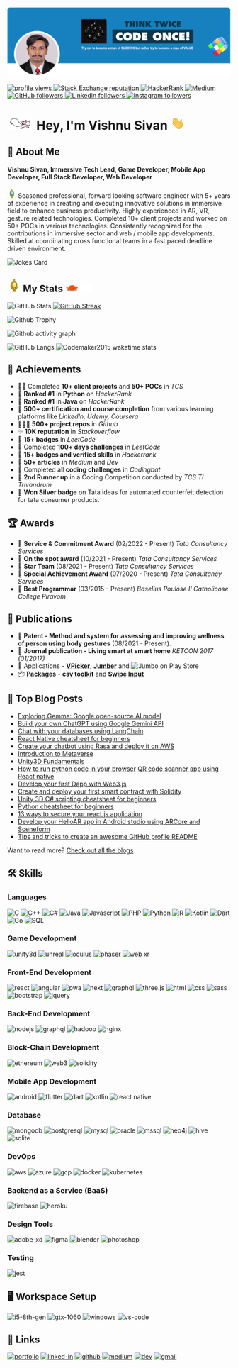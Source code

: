 <img src="codemaker.png" alt="Vishnu Sivan" />

<p align="left">
  <a href="https://github.com/codemaker2015/codemaker2015">
    <img src="https://komarev.com/ghpvc/?username=codemaker2015&color=red" alt="profile views" />
  </a>
  <a href="https://stackoverflow.com/users/7103882">
    <img alt="Stack Exchange reputation" src="https://img.shields.io/stackexchange/stackoverflow/r/7103882?color=orange&label=reputation&logo=stackoverflow">
  </a>
  <a href="https://www.hackerrank.com/codemaker2015">
    <img alt="HackerRank" src="https://img.shields.io/badge/hackerrank-15+-green?color=green&logo=hackerrank">
  </a>
  <a href="https://codemaker2015.medium.com">
    <img alt="Medium" src="https://img.shields.io/badge/medium-50+-lightgrey?color=lightgrey&logo=medium">
  </a>
  <a href="https://github.com/codemaker2015?tab=followers">
    <img alt="GitHub followers" src="https://img.shields.io/github/followers/codemaker2015?color=yellow&logo=github">
  </a>
  <a href="https://www.linkedin.com/in/codemaker2015">
    <img alt="Linkedin followers" src="https://img.shields.io/badge/followers-2.5K-blue?color=blue&logo=linkedin">
  </a>
  <a href="https://instagram.com/codemaker2015">
    <img alt="Instagram followers" src="https://img.shields.io/badge/followers-100-blue?color=orange&logo=instagram">
  </a>
</p>

# <img src="images/rabbit.gif" height="30" /> Hey, I'm Vishnu Sivan <img src="images/hands.gif" height="30" />

## 🚀 About Me

#### **Vishnu Sivan**, Immersive Tech Lead, Game Developer, Mobile App Developer, Full Stack Developer, Web Developer

<img src="images/light_1.gif" height="20px" />  Seasoned professional, forward looking software engineer with 5+ years of experience in creating and executing innovative solutions in immersive field to enhance business productivity. Highly experienced in AR, VR, gesture related technologies. Completed 10+ client projects and worked on 50+ POCs in various technologies. Consistently recognized for the contributions in immersive sector and web / mobile app developments. Skilled at coordinating cross functional teams in a fast paced deadline driven environment.

![Jokes Card](https://readme-jokes.vercel.app/api)

## <img src="images/light_5.gif" height="30px" /> My Stats <img src="images/loading.gif" height="20px" />

![GitHub Stats](https://github-readme-stats.vercel.app/api?username=codemaker2015&show_icons=true&theme=radical)
[![GitHub Streak](https://github-readme-streak-stats.herokuapp.com?user=codemaker2015&theme=blueberry&date_format=M%20j%5B%2C%20Y%5D)](https://git.io/streak-stats)

![Github Trophy](https://github-profile-trophy.vercel.app/?username=codemaker2015&theme=discord)

![Github activity graph](https://github-readme-activity-graph.vercel.app/graph?username=codemaker2015&bg_color=000000&color=ffffff&line=2574b1&point=e58a8a&area=true&hide_border=true)

![GitHub Langs](https://github-readme-stats.vercel.app/api/top-langs/?username=codemaker2015&layout=compact&theme=blue-green)
![Codemaker2015 wakatime stats](https://github-readme-stats.vercel.app/api/wakatime?username=codemaker2015&layout=compact&theme=blue-green)

## 🏅 Achievements

-    👨‍💻 Completed **10+ client projects** and **50+ POCs** in _TCS_
-    🥇 **Ranked #1** in **Python** on _HackerRank_
-    🥇 **Ranked #1** in **Java** on _HackerRank_
-    📜 **500+ certification and course completion** from various 
learning platforms like _LinkedIn, Udemy, Coursera_
-    👩🏼‍💻 **500+ project repos** in _Github_
-    ✨ **10K reputation** in _Stackoverflow_
-    💎 **15+ badges** in _LeetCode_
-    🐐 Completed **100+ days challenges** in _LeetCode_
-    💎 **15+ badges and verified skills** in _Hackerrank_
-    📝 **50+ articles** in _Medium_ and _Dev_
-    🐐 Completed all **coding challenges** in _Codingbat_
-    🥉 **2nd Runner up** in a Coding Competition conducted by _TCS TI Trivandrum_
-    🥉 **Won Silver badge** on Tata ideas for automated counterfeit detection for tata consumer products. 

## 🏆 Awards

-    🌷 **Service & Commitment Award** (02/2022 - Present)
_Tata Consultancy Services_
-    🌸 **On the spot award** (10/2021 - Present)
_Tata Consultancy Services_
-    🌹 **Star Team** (08/2021 - Present)
_Tata Consultancy Services_
-    🌺 **Special Achievement Award** (07/2020 - Present)
_Tata Consultancy Services_
-    🌻 **Best Programmar** (03/2015 - Present)
_Baselius Poulose II Catholicose College Piravom_

## 📕 Publications

-    📜 **Patent - Method and system for assessing and improving 
wellness of person using body gestures** (08/2021 - Present).
-    📰 **Journal publication - Living smart at smart home**
_KETCON 2017 (01/2017)_
-    🧩 Applications - [**VPicker**](https://play.google.com/store/apps/details?id=com.vsoft.apps.vpicker),  [**Jumber**](https://play.google.com/store/apps/details?id=com.VSoft.Jumper) and ![**Jumbo**](https://play.google.com/store/apps/details?id=com.vsoft.jumbo) on Play Store
  -    📦 **Packages** - [**csv toolkit**](https://assetstore.unity.com/packages/slug/274646) and [**Swipe Input**](https://assetstore.unity.com/packages/tools/input-management/swipe-input-275012)    


## 📝 Top Blog Posts
-   [Exploring Gemma: Google open-source AI model](https://medium.com/pythoneers/exploring-gemma-google-open-source-ai-model-812e71b539c0)
-   [Build your own ChatGPT using Google Gemini API](https://codemaker2016.medium.com/build-your-own-chatgpt-using-google-gemini-api-1b079f6a8415)
-   [Chat with your databases using LangChain](https://coinsbench.com/chat-with-your-databases-using-langchain-bb7d31ed2e76)
-   [React Native cheatsheet for beginners](https://dev.to/codemaker2015/react-native-cheatsheet-for-beginners-28oa)
-   [Create your chatbot using Rasa and deploy it on AWS](https://medium.com/coinmonks/create-your-chatbot-using-rasa-and-deploy-it-on-aws-e59b4f296605)
-   [Introduction to Metaverse](https://medium.com/@codemaker2016/introduction-to-metaverse-e48a29fc906f)
-   [Unity3D Fundamentals](https://medium.com/@codemaker2016/unity3d-fundamentals-384aaa67fea5)
-   [How to run python code in your browser](https://medium.com/@codemaker2016/how-to-run-python-code-in-your-browser-69b4044b803a)
    [QR code scanner app using React native](https://dev.to/codemaker2015/qr-code-scanner-app-using-react-native-eog)
-   [Develop your first Dapp with Web3.js](https://coinsbench.com/develop-your-first-dapp-with-web3-js-c038bc10710b)
-   [Create and deploy your first smart contract with Solidity](https://coinsbench.com/create-and-deploy-your-first-smart-contract-with-solidity-92c39987655e)
-   [Unity 3D C# scripting cheatsheet for beginners](https://blog.devgenius.io/unity-3d-c-scripting-cheatsheet-for-beginners-be6030b5a9ed)
-   [Python cheatsheet for beginners](https://medium.com/@codemaker2016/python-cheatsheet-for-beginners-41736296c636)
-   [13 ways to secure your react.js application](https://blog.devgenius.io/13-ways-to-secure-your-react-js-application-d48da9eacd45)
-   [Develop your HelloAR app in Android studio using ARCore and Sceneform](https://blog.devgenius.io/develop-your-helloar-app-in-android-studio-using-arcore-and-sceneform-ae9e1b7a1b5b)
-   [Tips and tricks to create an awesome GitHub profile README](https://medium.com/@codemaker2016/tips-and-tricks-to-create-an-awesome-github-profile-readme-ce3825a355c7)

Want to read more? [Check out all the blogs](https://medium.com/@codemaker2016)


## 🛠️ Skills

### Languages

![C](https://img.shields.io/badge/C-317823?style=for-the-badge&logo=C%20&logoColor=white)
![C++](https://img.shields.io/badge/C++-114836?style=for-the-badge&logo=c++&logoColor=white)
![C#](https://img.shields.io/badge/C%23-035375?style=for-the-badge&logo=C%20sharp&logoColor=white)
![Java](https://img.shields.io/badge/Java-5BA8C9?style=for-the-badge&logo=java&logoColor=white)
![Javascript](https://img.shields.io/badge/JavaScript-323330?style=for-the-badge&logo=javascript&logoColor=F7DF1E)
![PHP](https://img.shields.io/badge/Php-A10E3B?style=for-the-badge&logo=php&logoColor=white)
![Python](https://img.shields.io/badge/Python-3776AB?style=for-the-badge&logo=python&logoColor=white)
![R](https://img.shields.io/badge/R-789CAB?style=for-the-badge&logo=r&logoColor=white)
![Kotlin](https://img.shields.io/badge/Kotlin-851773?style=for-the-badge&logo=kotlin&logoColor=white)
![Dart](https://img.shields.io/badge/Dart-28B6F6?style=for-the-badge&logo=dart&logoColor=white)
![Go](https://img.shields.io/badge/Go-DD861F?style=for-the-badge&logo=go&logoColor=white)
![SQL](https://img.shields.io/badge/sql-62B962?style=for-the-badge&logo=sql&logoColor=white)

### Game Development

![unity3d](https://img.shields.io/badge/unity3d-20232A?style=for-the-badge&logo=unity&logoColor=61DAFB)
![unreal](https://img.shields.io/badge/unreal-20112A?style=for-the-badge&logo=unreal-engine&logoColor=61DAFB)
![oculus](https://img.shields.io/badge/Oculus-272080?style=for-the-badge&logo=oculus&logoColor=61DAFB)
![phaser](https://img.shields.io/badge/Phaser-0C490B?style=for-the-badge&logo=phaser.js&logoColor=61DAFB)
![web xr](https://img.shields.io/badge/WebXR-610033?style=for-the-badge&logo=webxr&logoColor=white)

### Front-End Development

![react](https://img.shields.io/badge/React-20232A?style=for-the-badge&logo=react&logoColor=61DAFB)
![angular](https://img.shields.io/badge/Angular-593D88?style=for-the-badge&logo=angular&logoColor=white)
![pwa](https://img.shields.io/badge/Progressive_Web_App-4285F4?style=for-the-badge&logo=googlechrome&logoColor=white)
![next](https://img.shields.io/badge/Next-000000?style=for-the-badge&logo=nextdotjs&logoColor=FFFFFF)
![graphql](https://img.shields.io/badge/GraphQL-E434AA?style=for-the-badge&logo=graphql&logoColor=white)
![three.js](https://img.shields.io/badge/Three.js-000000?style=for-the-badge&logo=three.js&logoColor=white)
![html](https://img.shields.io/badge/HTML5-E34F26?style=for-the-badge&logo=html5&logoColor=white)
![css](https://img.shields.io/badge/CSS3-1572B6?style=for-the-badge&logo=css3&logoColor=white)
![sass](https://img.shields.io/badge/SASS-CC6699?style=for-the-badge&logo=sass&logoColor=white)
![bootstrap](https://img.shields.io/badge/Bootstrap-563D7C?style=for-the-badge&logo=bootstrap&logoColor=white)
![jquery](https://img.shields.io/badge/jQuery-0769AD?style=for-the-badge&logo=jquery&logoColor=white)

### Back-End Development

![nodejs](https://img.shields.io/badge/Node.js-43853D?style=for-the-badge&logo=node.js&logoColor=white)
![graphql](https://img.shields.io/badge/GraphQL-ff3399?style=for-the-badge&logo=graphql&logoColor=white)
![hadoop](https://img.shields.io/badge/Hadoop-cc9900?style=for-the-badge&logo=hadoop&logoColor=white)
![nginx](https://img.shields.io/badge/Nginx-009900?style=for-the-badge&logo=nginx&logoColor=white)

### Block-Chain Development

![ethereum](https://img.shields.io/badge/Ethereum-3C3C3D?style=for-the-badge&logo=ethereum&logoColor=white)
![web3](https://img.shields.io/badge/Web_3-F16822?style=for-the-badge&logo=web3.js&logoColor=white)
![solidity](https://img.shields.io/badge/Solidity-611130?style=for-the-badge&logo=solidity&logoColor=white)

### Mobile App Development

![android](https://img.shields.io/badge/Android-66ff66?style=for-the-badge&logo=android&logoColor=white)
![flutter](https://img.shields.io/badge/Flutter-28B6F6?style=for-the-badge&logo=flutter&logoColor=white)
![dart](https://img.shields.io/badge/Dart-3366cc?style=for-the-badge&logo=dart&logoColor=white)
![kotlin](https://img.shields.io/badge/Kotlin-cc0000?style=for-the-badge&logo=kotlin&logoColor=white)
![react native](https://img.shields.io/badge/React%20Native-2C2E3B?style=for-the-badge&logo=react&logoColor=white)

### Database

![mongodb](https://img.shields.io/badge/MongoDB-4EA94B?style=for-the-badge&logo=mongodb&logoColor=white)
![postgresql](https://img.shields.io/badge/PostgreSQL-316192?style=for-the-badge&logo=postgresql&logoColor=white)
![mysql](https://img.shields.io/badge/MySQL-cc6600?style=for-the-badge&logo=mysql&logoColor=white)
![oracle](https://img.shields.io/badge/Oracle-990000?style=for-the-badge&logo=oracle&logoColor=white)
![mssql](https://img.shields.io/badge/MS_SQL-999966?style=for-the-badge&logo=microsoft-sql-server&logoColor=white)
![neo4j](https://img.shields.io/badge/Neo4j-1BACEE?style=for-the-badge&logo=neo4j&logoColor=white)
![hive](https://img.shields.io/badge/Hive-cc9900?style=for-the-badge&logo=hive&logoColor=white)
![sqlite](https://img.shields.io/badge/SQLite-0099ff?style=for-the-badge&logo=sqlite&logoColor=white)

### DevOps

![aws](https://img.shields.io/badge/AWS-232F3E?style=for-the-badge&logo=amazon-aws&logoColor=white)
![azure](https://img.shields.io/badge/Azure-0089D6?style=for-the-badge&logo=microsoft-azure&logoColor=white)
![gcp](https://img.shields.io/badge/GCP-4285F4?style=for-the-badge&logo=google-cloud&logoColor=whit)
![docker](https://img.shields.io/badge/Docker-006699?style=for-the-badge&logo=docker&logoColor=white)
![kubernetes](https://img.shields.io/badge/Kubernetes-0066cc?style=for-the-badge&logo=kubernetes&logoColor=white)

### Backend as a Service (BaaS)

![firebase](https://img.shields.io/badge/Firebase-ffaa00?style=for-the-badge&logo=Firebase&logoColor=white)
![heroku](https://img.shields.io/badge/Heroku-430098?style=for-the-badge&logo=heroku&logoColor=white)

### Design Tools

![adobe-xd](https://img.shields.io/badge/adobe_xd-470137?style=for-the-badge&logo=adobe-xd&logoColor=white)
![figma](https://img.shields.io/badge/figma-000000?style=for-the-badge&logo=figma&logoColor=white)
![blender](https://img.shields.io/badge/Blender-ff9900?style=for-the-badge&logo=blender&logoColor=white)
![photoshop](https://img.shields.io/badge/Photoshop-3366cc?style=for-the-badge&logo=adobe%20photoshop&logoColor=white)  

### Testing

![jest](https://img.shields.io/badge/Jest-C21325?style=for-the-badge&logo=jest&logoColor=white)

## 🖥️ Workspace Setup

![i5-8th-gen](https://img.shields.io/badge/Intel-Core_i5_8th-0071C5?style=for-the-badge&logo=intel&logoColor=white)
![gtx-1060](https://img.shields.io/badge/NVIDIA-GTX_1060-76B900?style=for-the-badge&logo=nvidia&logoColor=white)
![windows](https://img.shields.io/badge/Windows_10-0078D6?style=for-the-badge&logo=windows&logoColor=white)
![vs-code](https://img.shields.io/badge/VS_Code-007ACC?style=for-the-badge&logo=Visual-Studio-Code&logoColor=white)


## 🔗 Links

[![portfolio](https://img.shields.io/badge/Portfolio-5340ff?style=for-the-badge&logo=Google-chrome&logoColor=white)](https://linktr.ee/codemaker)
[![linked-in](https://img.shields.io/badge/Linked_In-0077B5?style=for-the-badge&logo=LinkedIn&logoColor=white)](https://www.linkedin.com/in/codemaker2015/)
[![github](https://img.shields.io/badge/GitHub-000000?style=for-the-badge&logo=GitHub&logoColor=white)](https://github.com/codemaker2015)
[![medium](https://img.shields.io/badge/medium-000000?style=for-the-badge&logo=medium&logoColor=white)](https://medium.com/@codemaker2016)
[![dev](https://img.shields.io/badge/dev-000000?style=for-the-badge&logo=dev.to&logoColor=white)](https://dev.to/codemaker2015)
[![gmail](https://img.shields.io/badge/Gmail-D14836?style=for-the-badge&logo=Gmail&logoColor=white)](mailto:mail.vishnu.sivan@gmail.com)